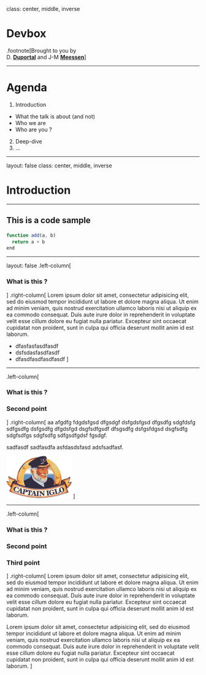 class: center, middle, inverse

# Devbox
.footnote[Brought to you by <br>D. <b><u>Duportal</u></b> and J-M <b><u>Meessen</u></b>]

---

# Agenda

1. Introduction

  - What the talk is about (and not)
  - Who we are 
  - Who are you ?

2. Deep-dive
3. ...

---
layout: false
class: center, middle, inverse

# Introduction

---
## This is a code sample

```javascript
function add(a, b)
  return a + b
end
```

---
layout: false
.left-column[
  ### What is this ?
]
.right-column[
  Lorem ipsum dolor sit amet, consectetur adipisicing elit, sed do eiusmod
  tempor incididunt ut labore et dolore magna aliqua. Ut enim ad minim veniam,
  quis nostrud exercitation ullamco laboris nisi ut aliquip ex ea commodo
  consequat. Duis aute irure dolor in reprehenderit in voluptate velit esse
  cillum dolore eu fugiat nulla pariatur. Excepteur sint occaecat cupidatat non
  proident, sunt in culpa qui officia deserunt mollit anim id est laborum.

  - dfasfasfasdfasdf
  - dsfsdasfasdfasdf
  - dfasdfasdfasdfasdf
]

---
.left-column[
  ### What is this ?
  ### Second point
]
.right-column[
  aa afgdfg fdgdsfgsd dfgsdgf dsfgdsfgsd dfgsdfg sdgfdsfg sdfgsdfg dsfgsdfg dfgdsfgd dsgfsdfgsdf dfsgsdfg dsfgsfdgsd dsgfsdfg sdgfsdfgs sdgfsdfg sdfgsdfgdsf fgsdgf.

  sadfasdf sadfasdfa asfdasdsfasd adsfsadfasf.

  ![Cpt Igloo](pictures/Ancien_logo_Captain_Iglo.gif)
]

---
.left-column[
  ### What is this ?
  ### Second point
  ### Third point
]
.right-column[
  Lorem ipsum dolor sit amet, consectetur adipisicing elit, sed do eiusmod
  tempor incididunt ut labore et dolore magna aliqua. Ut enim ad minim veniam,
  quis nostrud exercitation ullamco laboris nisi ut aliquip ex ea commodo
  consequat. Duis aute irure dolor in reprehenderit in voluptate velit esse
  cillum dolore eu fugiat nulla pariatur. Excepteur sint occaecat cupidatat non
  proident, sunt in culpa qui officia deserunt mollit anim id est laborum.

  Lorem ipsum dolor sit amet, consectetur adipisicing elit, sed do eiusmod
  tempor incididunt ut labore et dolore magna aliqua. Ut enim ad minim veniam,
  quis nostrud exercitation ullamco laboris nisi ut aliquip ex ea commodo
  consequat. Duis aute irure dolor in reprehenderit in voluptate velit esse
  cillum dolore eu fugiat nulla pariatur. Excepteur sint occaecat cupidatat non
  proident, sunt in culpa qui officia deserunt mollit anim id est laborum.
]

